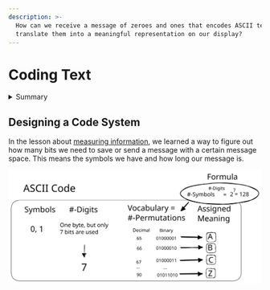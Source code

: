 ```yaml
---
description: >-
  How can we receive a message of zeroes and ones that encodes ASCII text and
  translate them into a meaningful representation on our display?
---
```


# Coding Text

<details>

<summary>Summary</summary>

In this lesson, you'll learn:

* ...
* ...

This lesson is relevant for [Exercise 6: Text Messages](https://winf-hsos.github.io/lifi-exercises/exercises/06\_exercise\_text\_messages.pdf).

</details>

## Designing a Code System

In the lesson about [measuring information](../speed-of-light/measuring-information.md), we learned a way to figure out how many bits we need to save or send a message with a certain message space. This means the symbols we have and how long our message is.

<img src="../../.gitbook/assets/file.excalidraw.svg" alt="The schema of the ASCII code system." class="gitbook-drawing">
